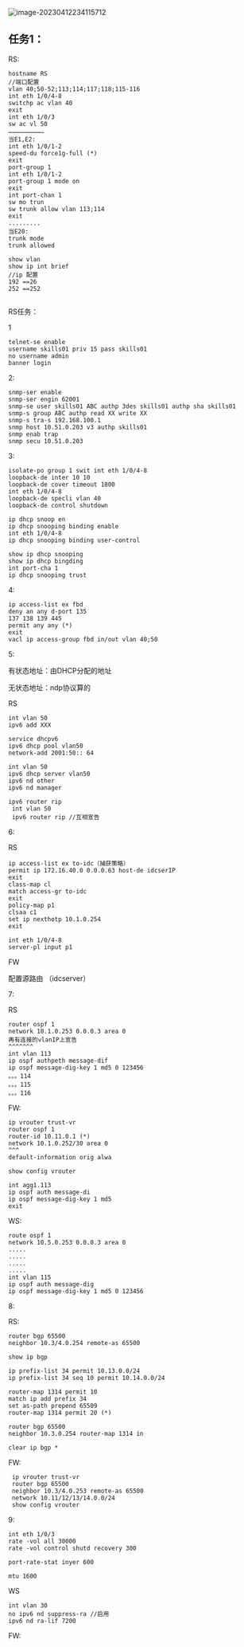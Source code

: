 ![image-20230412234115712](D:\Users\Administrator\Desktop\网络安全\Notes-of-Network-security\作业\images\image-20230412234115712.png)

## 任务1：

RS:

```
hostname RS
//端口配置
vlan 40;50-52;113;114;117;118;115-116
int eth 1/0/4-8
switchp ac vlan 40
exit
int eth 1/0/3
sw ac vl 50
…………………………
当E1,E2:
int eth 1/0/1-2
speed-du force1g-full (*)
exit
port-group 1
int eth 1/0/1-2
port-group 1 mode on
exit
int port-chan 1
sw mo trun 
sw trunk allow vlan 113;114
exit
.........
当E20:
trunk mode 
trunk allowed

show vlan 
show ip int brief
//ip 配置
192 ==26
252 ==252
 
```

RS任务：

1

```
telnet-se enable
username skills01 priv 15 pass skills01
no username admin
banner login
```

2:

```
snmp-ser enable 
snmp-ser engin 62001 
snmp-se user skills01 ABC authp 3des skills01 authp sha skills01
snmp-s group ABC authp read XX write XX
snmp-s tra-s 192.168.100.1 
snmp host 10.51.0.203 v3 authp skills01
snmp enab trap
snmp secu 10.51.0.203
```

3:

```
isolate-po group 1 swit int eth 1/0/4-8
loopback-de inter 10 10 
loopback-de cover timeout 1800
int eth 1/0/4-8
loopback-de specli vlan 40
loopback-de control shutdown 

ip dhcp snoop en
ip dhcp snooping binding enable 
int eth 1/0/4-8 
ip dhcp snooping binding user-control

show ip dhcp snooping
show ip dhcp bingding 
int port-cha 1 
ip dhcp snooping trust
```

4:

```
ip access-list ex fbd
deny an any d-port 135
137 138 139 445 
permit any any (*)
exit
vacl ip access-group fbd in/out vlan 40;50
```

5:

有状态地址：由DHCP分配的地址

无状态地址：ndp协议算的

RS

```
int vlan 50 
ipv6 add XXX

service dhcpv6
ipv6 dhcp pool vlan50
network-add 2001:50:: 64 

int vlan 50
ipv6 dhcp server vlan50
ipv6 nd other 
ipv6 nd manager

ipv6 router rip
 int vlan 50 
 ipv6 router rip //互相宣告

```

6:

RS

```
ip access-list ex to-idc（捕获策略）
permit ip 172.16.40.0 0.0.0.63 host-de idcserIP
exit
class-map cl 
match access-gr to-idc
exit
policy-map p1 
clsaa c1
set ip nexthotp 10.1.0.254
exit

int eth 1/0/4-8
server-pl input p1
```

FW

配置源路由 （idcserver）

7:

RS

```
router ospf 1
network 10.1.0.253 0.0.0.3 area 0
再有连接的vlanIP上宣告
^^^^^^^  
int vlan 113 
ip ospf authpeth message-dif
ip ospf message-dig-key 1 md5 0 123456
。。。114
。。。115
。。。116
```

   FW:

```
ip vrouter trust-vr 
router ospf 1 
router-id 10.11.0.1 (*)
network 10.1.0.252/30 area 0
^^^
default-information orig alwa

show config vrouter

int agg1.113
ip ospf auth message-di
ip ospf message-dig-key 1 md5 
exit

```



WS:

```
route ospf 1
network 10.5.0.253 0.0.0.3 area 0
.....
.....
.....
.....
int vlan 115 
ip ospf auth message-dig 
ip ospf message-dig-key 1 md5 0 123456
```

8:

RS:

```
router bgp 65500
neighbor 10.3/4.0.254 remote-as 65500 

show ip bgp

ip prefix-list 34 permit 10.13.0.0/24
ip prefix-list 34 seq 10 permit 10.14.0.0/24

router-map 1314 permit 10 
match ip add prefix 34
set as-path prepend 65509
router-map 1314 permit 20 (*)

router bgp 65500 
neighbor 10.3.0.254 router-map 1314 in

clear ip bgp *

```

FW:

```
 ip vrouter trust-vr
 router bgp 65500
 neighbor 10.3/4.0.253 remote-as 65500
 network 10.11/12/13/14.0.0/24
 show config vrouter 
```

9:

```
int eth 1/0/3
rate -vol all 30000
rate -vol control shutd recovery 300

port-rate-stat inyer 600

mtu 1600

```





























































































WS

```
int vlan 30 
no ipv6 nd suppress-ra //启用
ipv6 nd ra-lif 7200

```

















FW:

```

```

